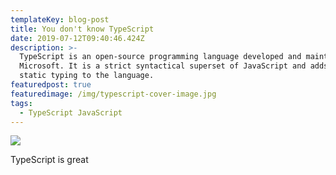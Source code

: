 ```yaml
---
templateKey: blog-post
title: You don't know TypeScript
date: 2019-07-12T09:40:46.424Z
description: >-
  TypeScript is an open-source programming language developed and maintained by
  Microsoft. It is a strict syntactical superset of JavaScript and adds optional
  static typing to the language.
featuredpost: true
featuredimage: /img/typescript-cover-image.jpg
tags:
  - TypeScript JavaScript
---
```

![](/img/typescript-cover-image.jpg)

TypeScript is great
